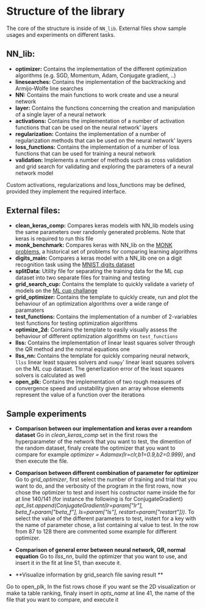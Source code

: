 # Structure of the library


The core of the structure is inside of `NN_lib`. External files show sample usages and experiments on different tasks.


## **NN_lib:**
* **optimizer:** Contains the implementation of the different optimization algorithms (e.g. SGD, Momentum, Adam, Conjugate gradient, ..)
* **linesearches:** Contains the implementation of the backtracking and Armijo-Wolfe line searches
* **NN:** Contains the main functions to work create and use a neural network
* **layer:** Contains the functions concerning the creation and manipulation of a single layer of a neural network
* **activations:** Contains the implementation of a number of activation functions that can be used on the neural network' layers
* **regularization:** Contains the implementation of a number of regularization methods that can be used on the neural network' layers
* **loss_functions:** Contains the implementation of a number of loss functions that can be used for training a neural network
* **validation:** Implements a number of methods such as cross validation and grid search for validating and exploring the parameters of a neural network model

Custom activations, regularizations and loss_functions may be defined, provided they implement the required interface.

 





## **External files:**
* **clean_keras_comp:**  Compares keras models with NN_lib models using the same parameters over randomly generated problems. Note that keras is required to run this file
* **monk_benchmark:** Compares keras with NN_lib on the [MONK problems](https://archive.ics.uci.edu/ml/datasets/MONK%27s+Problems), a historical set of problems for comparing learning algorithms
* **digits_main:** Compares a keras model with a NN_lib one on a digit recognition task using the [MNIST digits dataset](http://yann.lecun.com/exdb/mnist/)
* **splitData:** Utility file for separating the training data for the ML cup dataset into two separate files for training and testing
* **grid_search_cup:** Contains the template to quickly validate a variety of models on the [ML cup challange](http://pages.di.unipi.it/micheli/DID/CUP-AA1/2017/data2017.html)
* **grid_optimizer:** Contains the template to quickly create, run and plot the behaviour of an optimization algorithms over a wide range of paramaters
* **test_functions:** Contains the implementation of a number of 2-variables test functions for testing optimization algorithms 
* **optimize_2d:** Contains the template to easily visually assess the behaviour of different optimization algorithms	 on `test_functions`
* **llss:** Contains the implementation of linear least squares solver through the QR method and the normal equations one
* **llss_nn:** Contains the template for quickly comparing neural network, `llss` linear least squares solvers and `numpy`' linear least squares solvers on the ML cup dataset. The generlization error of the least squares solvers is calculated as well
* **open_plk:** Contains the implementation of two rough measures of convergence speed and unstability given an array whose elements represent the value of a function over the iterations


## **Sample experiments**

* **Comparison between our implementation and keras over a reandom dataset**
Go in *clean_keras_comp* set in the first rows the hyperparameter of the network that you want to test, the dimention of the random dataset, finaly create the optimizer that you want to compare for example *optimizer = Adamax(lr=clr,b1=0.9,b2=0.999)*, and then execute the file.

* **Comparison between different combination of parameter for optimizer**
Go to *grid_optimizer*, first select the number of training and trial that you want to do, and the verbosity of the program in the first rows, now chose the optimizer to test and insert his costructor name inside the for at line 140/141 (for instance the following is for ConjugateGradient)
    *opt_list.append(ConjugateGradient(lr=param["lr"], beta_f=param["beta_f"],
                                      ls=param["ls"], restart=param["restart"]))*.
To select the value of the different parameters to test, instert for a key with the name of parameter chose, a list containing al value to test.
In the row from 87 to 128 there are commented some example for different optimizer.

* **Comparison of general error between neural network, QR, normal equation**
Go to *llss_nn*, build the optimizer that you want to use, and insert it in the fit at line 51, than execute it.

* **Visualize information by grid_search file saving result **

Go to open_plk, In the fist rows chose if you want se the 2D visualization or make ta table ranking, finaly insert in *opts_name* at line 41, the name of the file that you want to compare, and execute it